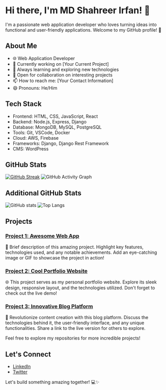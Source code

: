 # Hi there, I'm MD Shahreer Irfan! 👋

I'm a passionate web application developer who loves turning ideas into functional and user-friendly applications. Welcome to my GitHub profile! 🚀

## About Me

- 🌐 Web Application Developer
- 💼 Currently working on [Your Current Project]
- 🌱 Always learning and exploring new technologies
- 👯 Open for collaboration on interesting projects
- 📫 How to reach me: [Your Contact Information]
- 😄 Pronouns: He/Him

## Tech Stack

- Frontend: HTML, CSS, JavaScript, React
- Backend: Node.js, Express, Django
- Database: MongoDB, MySQL, PostgreSQL
- Tools: Git, VSCode, Docker
- Cloud: AWS, Firebase
- Frameworks: Django, Django Rest Framework
- CMS: WordPress

## GitHub Stats

[![GitHub Streak](https://github-readme-streak-stats.herokuapp.com/?user=shahreerirfan)](https://github.com/DenverCoder1/github-readme-streak-stats)
![GitHub Activity Graph](https://activity-graph.herokuapp.com/graph?username=shahreerirfan&theme=github)

## Additional GitHub Stats

![GitHub stats](https://github-readme-stats.vercel.app/api?username=shahreerirfan&show_icons=true&theme=radical)
![Top Langs](https://github-readme-stats.vercel.app/api/top-langs/?username=shahreerirfan&layout=compact&theme=radical)

## Projects

### [Project 1: Awesome Web App](#)
🚀 Brief description of this amazing project. Highlight key features, technologies used, and any notable achievements. Add an eye-catching image or GIF to showcase the project in action!

### [Project 2: Cool Portfolio Website](#)
🌐 This project serves as my personal portfolio website. Explore its sleek design, responsive layout, and the technologies utilized. Don't forget to check out the live demo!

### [Project 3: Innovative Blog Platform](#)
📝 Revolutionize content creation with this blog platform. Discuss the technologies behind it, the user-friendly interface, and any unique functionalities. Share a link to the live version for others to explore.

Feel free to explore my repositories for more incredible projects!

## Let's Connect

- [LinkedIn](#)
- [Twitter](#)

Let's build something amazing together! 💻✨
